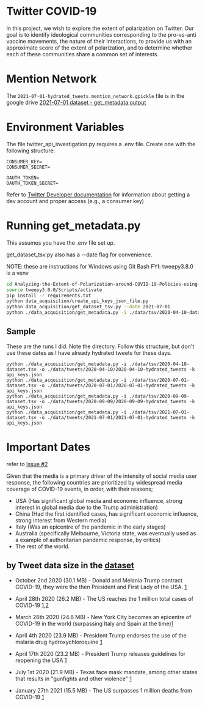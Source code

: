 # Twitter COVID-19
In this project, we wish to explore the extent of polarization on Twitter. Our goal is to identify ideological communities corresponding to the pro-vs-anti vaccine movements, the nature of their interactions, to provide us with an approximate score of the extent of polarization, and to determine whether each of these communities share a common set of interests.

# Mention Network
The ```2021-07-01-hydrated_tweets.mention_network.gpickle``` file is in the google drive [2021-07-01 dataset - get_metadata output](https://drive.google.com/drive/u/0/folders/1xcFGbn6iHpBmGZ6CCSHjKHF_m5iZRgAZ)

# Environment Variables
The file twitter_api_investigation.py requires a .env file. Create one with the following structure:
```
CONSUMER_KEY=
CONSUMER_SECRET=

OAUTH_TOKEN=
OAUTH_TOKEN_SECRET=
```
Refer to [Twitter Developer documentation](https://developer.twitter.com/en/docs/apps/overview) for information about getting a dev account and proper access (e.g., a consumer key)

# Running get_metadata.py
This assumes you have the .env file set up.

get_dataset_tsv.py also has a --date flag for convenience.

NOTE: these are instructions for Windows using Git Bash
FYI: tweepy3.8.0 is a venv
``` bash
cd Analyzing-the-Extent-of-Polarization-around-COVID-19-Policies-using-Social-Media/
source tweepy3.8.0/Scripts/activate
pip install -r requirements.txt
python data_acquisition/create_api_keys_json_file.py
python data_acquisition/get_dataset_tsv.py --date 2021-07-01
python ./data_acquisition/get_metadata.py -i ./data/tsv/2020-04-10-dataset.tsv -o ./data/tweets/2020-04-10/2020-04-10-hydrated_tweets -k api_keys.json
```
## Sample
These are the runs I did. Note the directory. Follow this structure, but don't use these dates as I have already hydrated tweets for these days.
```
python ./data_acquisition/get_metadata.py -i ./data/tsv/2020-04-10-dataset.tsv -o ./data/tweets/2020-04-10/2020-04-10-hydrated_tweets -k api_keys.json
python ./data_acquisition/get_metadata.py -i ./data/tsv/2020-07-01-dataset.tsv -o ./data/tweets/2020-07-01/2020-07-01-hydrated_tweets -k api_keys.json
python ./data_acquisition/get_metadata.py -i ./data/tsv/2020-09-09-dataset.tsv -o ./data/tweets/2020-09-09/2020-09-09-hydrated_tweets -k api_keys.json
python ./data_acquisition/get_metadata.py -i ./data/tsv/2021-07-01-dataset.tsv -o ./data/tweets/2021-07-01/2021-07-01-hydrated_tweets -k api_keys.json
```
# Important Dates
refer to [Issue #2](https://github.com/cagri32/Analyzing-the-Extent-of-Polarization-around-COVID-19-Policies-using-Social-Media/issues/2#issuecomment-970665240)

Given that the media is a primary driver of the intensity of social media user response, the following countries are prioritized by widespread media coverage of COVID-19 events, in order, with their reasons;

- USA (Has significant global media and economic influence, strong interest in global media due to the Trump administration)
- China (Had the first identified cases, has significant economic influence, strong interest from Western media)
- Italy (Was an epicentre of the pandemic in the early stages)
- Australia (specifically Melbourne, Victoria state, was eventually used as a example of authoritarian pandemic response, by critics)
- The rest of the world.

## by Tweet data size in the [dataset](https://github.com/thepanacealab/covid19_twitter/tree/master/dailies)

* October 2nd 2020 (30.1 MB) - Donald and Melania Trump contract COVID-19, they were the then President and First Lady of the USA. [1](https://blog.cheapism.com/how-we-got-coronavirus/#slide=36)

* April 28th 2020 (26.2 MB) - The US reaches the 1 million total cases of COVID-19 [1](https://blog.cheapism.com/how-we-got-coronavirus/#slide=29),[2](https://www.npr.org/sections/coronavirus-live-updates/2020/04/28/846741935/u-s-surpasses-1-million-coronavirus-cases)

* March 26th 2020 (24.6 MB) - New York City becomes an epicentre of COVID-19 in the world (surpassing Italy and Spain at the time)[1](https://blog.cheapism.com/how-we-got-coronavirus/#slide=27)

* April 4th 2020 (23.9 MB) - President Trump endorses the use of the malaria drug hydroxychloroquine [1](https://blog.cheapism.com/how-we-got-coronavirus/#slide=28)

* April 17th 2020 (23.2 MB) - President Trump releases guidelines for reopening the USA [1](https://blog.cheapism.com/how-we-got-coronavirus/#slide=29)

* July 1st 2020 (21.9 MB) - Texas face mask mandate, among other states that results in "gunfights and other violence" [1](https://blog.cheapism.com/how-we-got-coronavirus/#slide=24)

* January 27th 2021 (15.5 MB) - The US surpasses 1 million deaths from COVID-19 [1](https://www.paho.org/en/news/27-1-2021-americas-surpasses-one-million-deaths-covid-19)